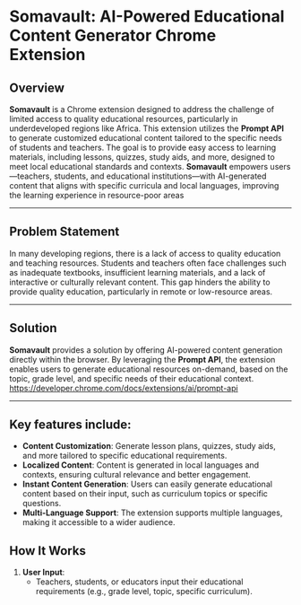 # Somavault: AI-Powered Educational Content Generator Chrome Extension

## Overview

**Somavault** is a Chrome extension designed to address the challenge of limited access to quality educational resources, particularly in underdeveloped regions like Africa. This extension utilizes the **Prompt API** to generate customized educational content tailored to the specific needs of students and teachers. The goal is to provide easy access to learning materials, including lessons, quizzes, study aids, and more, designed to meet local educational standards and contexts.
**Somavault** empowers users—teachers, students, and educational institutions—with AI-generated content that aligns with specific curricula and local languages, improving the learning experience in resource-poor areas

---
## Problem Statement

In many developing regions, there is a lack of access to quality education and teaching resources. Students and teachers often face challenges such as inadequate textbooks, insufficient learning materials, and a lack of interactive or culturally relevant content. This gap hinders the ability to provide quality education, particularly in remote or low-resource areas.

---
## Solution

**Somavault** provides a solution by offering AI-powered content generation directly within the browser. By leveraging the **Prompt API**, the extension enables users to generate educational resources on-demand, based on the topic, grade level, and specific needs of their educational context.
https://developer.chrome.com/docs/extensions/ai/prompt-api

---

## Key features include:

- **Content Customization**: Generate lesson plans, quizzes, study aids, and more tailored to specific educational requirements.
- **Localized Content**: Content is generated in local languages and contexts, ensuring cultural relevance and better engagement.
- **Instant Content Generation**: Users can easily generate educational content based on their input, such as curriculum topics or specific questions.
- **Multi-Language Support**: The extension supports multiple languages, making it accessible to a wider audience.

## How It Works

1. **User Input**: 
   - Teachers, students, or educators input their educational requirements (e.g., grade level, topic, specific curriculum).